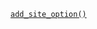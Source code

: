 <p><code><a href="https://developer.wordpress.org/reference/functions/add_site_option/">add_site_option()</a></code></p>

<blockquote>



</blockquote>
